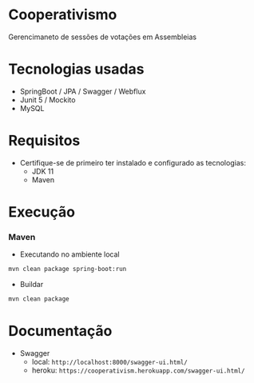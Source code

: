 # Cooperativismo

Gerencimaneto de sessões de votações em Assembleias
        
# Tecnologias usadas

* SpringBoot / JPA / Swagger / Webflux
* Junit 5 / Mockito
* MySQL

# Requisitos

- Certifique-se de primeiro ter instalado e configurado as tecnologias:
    - JDK 11
    - Maven

# Execução

### Maven

- Executando no ambiente local 

```sh
mvn clean package spring-boot:run
```

- Buildar

```sh
mvn clean package
```

# Documentação

- Swagger
    - local: `http://localhost:8000/swagger-ui.html/`
    - heroku: `https://cooperativism.herokuapp.com/swagger-ui.html/`
